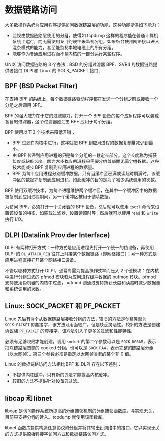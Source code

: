 # 数据链路访问

大多数操作系统为应用程序提供访问数据链路层的功能，这种功能提供如下能力：
- 监视由数据链路层使用的分组，使得如 tcpdump 这样的程序能在普通计算机系统上运行，而无需使用专门的硬件来监视分组。如果结合使用网络接口进入混杂模式的能力，甚至能监视本地电缆上的所有分组。
- 能够作为普通应用进程而不是内核的一部分运行某些程序。

UNIX 访问数据链路的 3 个办法：BSD 的分组过滤器 BPF、SVR4 的数据链路提供者接口 DLPI 和 Linux 的 SOCK_PACKET 接口。

## BPF (BSD Packet Filter)

在支持 BPF 的系统上，每个数据链路驱动程序都在发送一个分组之前或接收一个分组之后调用 BPF。

BPF 的强大威力在于它的过滤能力，打开一个 BPF 设备的每个应用程序可以装载各自的过滤器，这个过滤器随后由 BPF 应用于每个分组。

BPF 使用以下 3 个技术来降低开销：
- BPF 过滤在内核中进行，这样就把 BPF 到应用进程的数据复制量减少到最小。
- 由 BPF 传递到应用进程的只是每个分组的一段定长部分。这个长度称为捕获长度或快照长度。因为大多数应用进程只需要分组首部而无需分组数据。这种技术能减少 BPF 复制到应用进程的数据量。
- BPF 为每个应用进程分别缓冲数据，只有当缓冲区已满或读超时期满时，该缓冲区的数据才复制到应用进程。如此缓冲的目的是为了减少系统调用的次数。

BPF 使用双缓冲技术，为每个进程维护两个缓冲区，在其中一个缓冲区中的数据被复制到应用进程期间，另一个缓冲区被用于装填数据。

为访问 BPF，必须打开一个关闭着的 BPF 设备，然后就可以使用 `ioctl` 命令来设置该设备的特征，如装载过滤器、设置读超时等，然后就可以使用 `read` 和 `write` 执行 I/O。

## DLPI (Datalink Provider Interface)

DLPI 有两种打开方式：一种方式是应用进程先打开一个统一的伪设备，再使用 DLPI 的 `DL_ATTACH_REQ` 往其上附接某个数据链路（即网络接口）；另一种方式是应用进程直接打开某个网络接口设备。

不管以哪种方式打开 DLPI，通常尚需为提高操作效率而压入 2 个流模块：在内核中进行分组过滤的 pfmod 模块和为应用进程缓冲数据的 bufmod 模块。pfmod 支持使用伪机器的内核中过滤，bufmod 则通过支持捕获长度和读超时减少数据量和系统调用的次数。

## Linux: SOCK_PACKET 和 PF_PACKET

Linux 先后有两个从数据链路层接收分组的方法，较旧的方法是创建类型为 `SOCK_PACKET` 的套接字，该方法可用面较广，但是缺乏灵活性。较新的方法是创建协议族 `PF_PACKET` 的套接字，该方法引入了更多的过滤和性能特性。

必须有足够权限才能创建，调用 `socket` 的第二个参数可以是 `SOCK_DGRAM`，表示扣除链路层首部的 cooked 分组，也可以是 `SOCK_RAW`，表示完整的链路层分组（以太网帧）。第三个参数必须是指定以太网帧类型的某个非 0 值。

Linux 的数据链路访问方法相比 BPF 和 DLPI 存在以下差别：
- 不提供内核缓冲，只有新的方法才能提高内核缓冲。
- 较旧的方法不提供针对设备的过滤。

## libcap 和 libnet

libcap 是访问操作系统所提高的分组捕获机制的分组捕获函数库，与实现无关，目前只支持分组的读入。tcpdump 就使用该函数库。

libnet 函数库提供构造任意协议的分组并将其输出到网络中的接口，它以实现无关的方式提供原始套接字访问方式和数据链路访问方式。